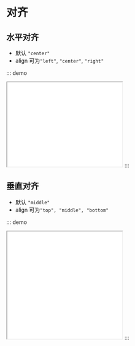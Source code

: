 # 对齐

## 水平对齐

- 默认 `"center"`
- align 可为`"left"`, `"center"`, `"right"`

::: demo

<iframe src="/align/horizontal.html" style="min-height:220px"></iframe>
:::

## 垂直对齐

- 默认 `"middle"`
- align 可为`"top", "middle", "bottom"`

::: demo

<iframe src="/align/vertical.html" style="min-height:280px"></iframe>
:::
